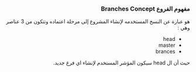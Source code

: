 


### <div dir=rtl>مفهوم الفروع Branches Concept<dir>

<div dir=rtl>
هو عبارة عن النسخ المستخدمه لإنشاء المشروع  إلى مرحلة اعتماده وتتكون من 3 عناصر وهي :

- head
- master
- brances

<div dir=rtl>
حيث أن ال head سيكون المؤشر المستخدم لإنشاء اي فرع جديد. 
<div>

